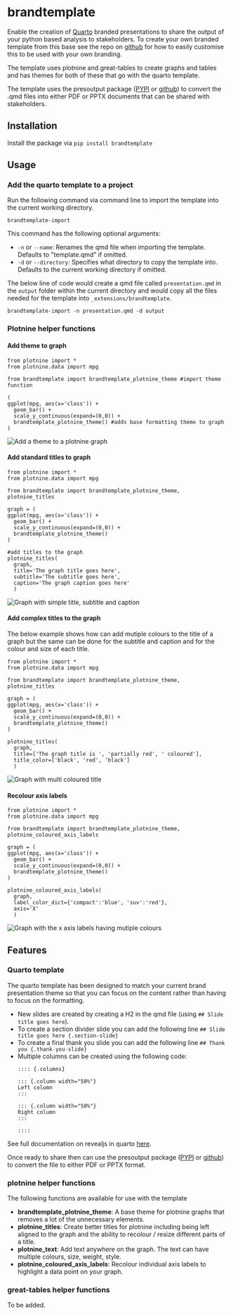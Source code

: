 # brandtemplate

Enable the creation of [Quarto](https://quarto.org/) branded presentations to share the output of your python based analysis to stakeholders. To create your own branded template from this base see the repo on [github](https://github.com/aplunket/brandtemplate) for how to easily customise this to be used with your own branding.

The template uses plotnine and great-tables to create graphs and tables and has themes for both of these that go with the quarto template.

The template uses the presoutput package ([PYPI](https://pypi.org/project/presoutput/) or [github](https://github.com/aplunket/presoutput)) to convert the .qmd files into either PDF or PPTX documents that can be shared with stakeholders.

## Installation

Install the package via `pip install brandtemplate`

## Usage

### Add the quarto template to a project

Run the following command via command line to import the template into the current working directory.

```{bash}
brandtemplate-import
```

This command has the following optional arguments:
- `-n` or `--name`: Renames the qmd file when importing the template. Defaults to "template.qmd" if omitted.
- `-d` or `--directory`: Specifies what directory to copy the template into. Defaults to the current working directory if omitted.

The below line of code would create a qmd file called `presentation.qmd` in the `output` folder within the current directory and would copy all the files needed for the template into `_extensions/brandtemplate`.

```{bash}
brandtemplate-import -n presentation.qmd -d output
```

### Plotnine helper functions

#### Add theme to graph 

```{python}
from plotnine import *
from plotnine.data import mpg

from brandtemplate import brandtemplate_plotnine_theme #import theme function

(
ggplot(mpg, aes(x='class')) +
  geom_bar() +
  scale_y_continuous(expand=(0,0)) +
  brandtemplate_plotnine_theme() #adds base formatting theme to graph
)
```

![Add a theme to a plotnine graph](example/graph/plotnine_add_theme.png)

#### Add standard titles to graph 

```{python}
from plotnine import *
from plotnine.data import mpg

from brandtemplate import brandtemplate_plotnine_theme, plotnine_titles

graph = (
ggplot(mpg, aes(x='class')) +
  geom_bar() +
  scale_y_continuous(expand=(0,0)) +
  brandtemplate_plotnine_theme() 
)

#add titles to the graph
plotnine_titles(
  graph,
  title='The graph title goes here',
  subtitle='The subtitle goes here',
  caption='The graph caption goes here'
  )
```

![Graph with simple title, subtitle and caption](example/graph/plotnine_simple_titles.png)

#### Add complex titles to the graph

The below example shows how can add mutiple colours to the title of a graph but the same can be done for the subtitle and caption and for the colour and size of each title.

```{python}
from plotnine import *
from plotnine.data import mpg

from brandtemplate import brandtemplate_plotnine_theme, plotnine_titles

graph = (
ggplot(mpg, aes(x='class')) +
  geom_bar() +
  scale_y_continuous(expand=(0,0)) +
  brandtemplate_plotnine_theme() 
)

plotnine_titles(
  graph,
  title=['The graph title is ', 'partially red', ' coloured'],
  title_color=['black', 'red', 'black']
  )
```

![Graph with multi coloured title](example/graph/plotnine_complex_titles.png)

#### Recolour axis labels 

```{python}
from plotnine import *
from plotnine.data import mpg

from brandtemplate import brandtemplate_plotnine_theme, plotnine_coloured_axis_labels

graph = (
ggplot(mpg, aes(x='class')) +
  geom_bar() +
  scale_y_continuous(expand=(0,0)) +
  brandtemplate_plotnine_theme() 
)

plotnine_coloured_axis_labels(
  graph,
  label_color_dict={'compact':'blue', 'suv':'red'},
  axis='X'
  )
```

![Graph with the x axis labels having mutiple colours](example/graph/plotnine_recolour_axis_text.png)

## Features

### Quarto template

The quarto template has been designed to match your current brand presentation theme so that you can focus on the content rather than having to focus on the formatting. 

- New slides are created by creating a H2 in the qmd file (using `## Slide title goes here`).
- To create a section divider slide you can add the following line `## Slide title goes here {.section-slide}`
- To create a final thank you slide you can add the following line `## Thank you {.thank-you-slide}`
- Multiple columns can be created using the following code:
  ```{quarto}
  :::: {.columns}

  ::: {.column width="50%"}
  Left column
  :::

  ::: {.column width="50%"}
  Right column
  :::
 
  ::::
  ```

See full documentation on revealjs in quarto [here](https://quarto.org/docs/presentations/revealjs/).

Once ready to share then can use the presoutput package ([PYPI](https://pypi.org/project/presoutput/) or [github](https://github.com/aplunket/presoutput)) to convert the file to either PDF or PPTX format.

### plotnine helper functions

The following functions are available for use with the template

- **brandtemplate_plotnine_theme**: A base theme for plotnine graphs that removes a lot of the unnecessary elements.
- **plotnine_titles**: Create better titles for plotnine including being left aligned to the graph and the ability to recolour / resize different parts of a title.
- **plotnine_text**: Add text anywhere on the graph. The text can have multiple colours, size, weight, style.
- **plotnine_coloured_axis_labels**: Recolour individual axis labels to highlight a data point on your graph.

### great-tables helper functions

To be added.